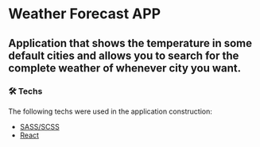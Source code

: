 # Weather Forecast APP

## Application that shows the temperature in some default cities and allows you to search for the complete weather of whenever city you want.

### 🛠 Techs

The following techs were used in the application construction:

- [SASS/SCSS](https://sass-lang.com/)
- [React](https://pt-br.reactjs.org/)
